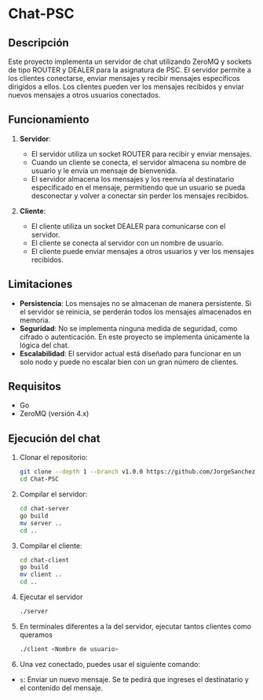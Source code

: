 # Chat-PSC

## Descripción

Este proyecto implementa un servidor de chat utilizando ZeroMQ y sockets de tipo ROUTER y DEALER para la asignatura de PSC. El servidor permite a los clientes conectarse, enviar mensajes y recibir mensajes específicos dirigidos a ellos. Los clientes pueden ver los mensajes recibidos y enviar nuevos mensajes a otros usuarios conectados.

## Funcionamiento

1. **Servidor**:
   - El servidor utiliza un socket ROUTER para recibir y enviar mensajes.
   - Cuando un cliente se conecta, el servidor almacena su nombre de usuario y le envía un mensaje de bienvenida.
   - El servidor almacena los mensajes y los reenvía al destinatario especificado en el mensaje, permitiendo que un usuario se pueda desconectar y volver a conectar sin perder los mensajes recibidos.

2. **Cliente**:
   - El cliente utiliza un socket DEALER para comunicarse con el servidor.
   - El cliente se conecta al servidor con un nombre de usuario.
   - El cliente puede enviar mensajes a otros usuarios y ver los mensajes recibidos.

## Limitaciones

- **Persistencia**: Los mensajes no se almacenan de manera persistente. Si el servidor se reinicia, se perderán todos los mensajes almacenados en memoria.
- **Seguridad**: No se implementa ninguna medida de seguridad, como cifrado o autenticación. En este proyecto se implementa únicamente la lógica del chat.
- **Escalabilidad**: El servidor actual está diseñado para funcionar en un solo nodo y puede no escalar bien con un gran número de clientes.

## Requisitos

- Go
- ZeroMQ (versión 4.x)

## Ejecución del chat

1. Clonar el repositorio:
    ```sh
    git clone --depth 1 --branch v1.0.0 https://github.com/JorgeSanchezL/Chat-PSC
    cd Chat-PSC
    ```

2. Compilar el servidor:
    ```sh
    cd chat-server
    go build
    mv server ..
    cd ..
    ```

3. Compilar el cliente:
    ```sh
    cd chat-client
    go build
    mv client ..
    cd ..
    ```

4. Ejecutar el servidor
    ```sh
    ./server
    ```

5. En terminales diferentes a la del servidor, ejecutar tantos clientes como queramos
    ```sh
    ./client <Nombre de usuario>
    ```

6. Una vez conectado, puedes usar el siguiente comando:
  - `s`: Enviar un nuevo mensaje. Se te pedirá que ingreses el destinatario y el contenido del mensaje.